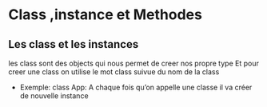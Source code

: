 # Class ,instance et Methodes
## Les class et les instances 
les class sont des objects qui nous permet de creer nos propre type 
Et pour creer une class on utilise le mot class suivue du nom de la class 
* Exemple: class App:
A chaque fois qu’on appelle une classe il va créer de nouvelle instance
